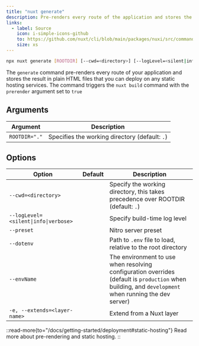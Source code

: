 ```yaml
---
title: "nuxt generate"
description: Pre-renders every route of the application and stores the result in plain HTML files.
links:
  - label: Source
    icon: i-simple-icons-github
    to: https://github.com/nuxt/cli/blob/main/packages/nuxi/src/commands/generate.ts
    size: xs
---
```


<!--generate-cmd-->
```bash [Terminal]
npx nuxt generate [ROOTDIR] [--cwd=<directory>] [--logLevel=<silent|info|verbose>] [--preset] [--dotenv] [--envName] [-e, --extends=<layer-name>]
```
<!--/generate-cmd-->

The `generate` command pre-renders every route of your application and stores the result in plain HTML files that you can deploy on any static hosting services. The command triggers the `nuxt build` command with the `prerender` argument set to `true`

## Arguments

<!--generate-args-->
Argument | Description
--- | ---
`ROOTDIR="."` | Specifies the working directory (default: `.`)
<!--/generate-args-->

## Options

<!--generate-opts-->
Option | Default | Description
--- | --- | ---
`--cwd=<directory>` |  | Specify the working directory, this takes precedence over ROOTDIR (default: `.`)
`--logLevel=<silent\|info\|verbose>` |  | Specify build-time log level
`--preset` |  | Nitro server preset
`--dotenv` |  | Path to `.env` file to load, relative to the root directory
`--envName` |  | The environment to use when resolving configuration overrides (default is `production` when building, and `development` when running the dev server)
`-e, --extends=<layer-name>` |  | Extend from a Nuxt layer
<!--/generate-opts-->

::read-more{to="/docs/getting-started/deployment#static-hosting"}
Read more about pre-rendering and static hosting.
::
